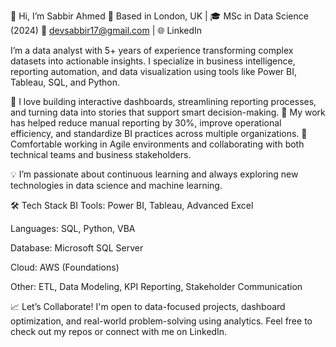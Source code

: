 
👋 Hi, I’m Sabbir Ahmed
📍 Based in London, UK | 🎓 MSc in Data Science (2024)
📧 devsabbir17@gmail.com | 🌐 LinkedIn

I’m a data analyst with 5+ years of experience transforming complex datasets into actionable insights. I specialize in business intelligence, reporting automation, and data visualization using tools like Power BI, Tableau, SQL, and Python.

🔹 I love building interactive dashboards, streamlining reporting processes, and turning data into stories that support smart decision-making.
🔹 My work has helped reduce manual reporting by 30%, improve operational efficiency, and standardize BI practices across multiple organizations.
🔹 Comfortable working in Agile environments and collaborating with both technical teams and business stakeholders.

💡 I’m passionate about continuous learning and always exploring new technologies in data science and machine learning.

🛠️ Tech Stack
BI Tools: Power BI, Tableau, Advanced Excel

Languages: SQL, Python, VBA

Database: Microsoft SQL Server

Cloud: AWS (Foundations)

Other: ETL, Data Modeling, KPI Reporting, Stakeholder Communication

📈 Let’s Collaborate!
I'm open to data-focused projects, dashboard optimization, and real-world problem-solving using analytics. Feel free to check out my repos or connect with me on LinkedIn.
